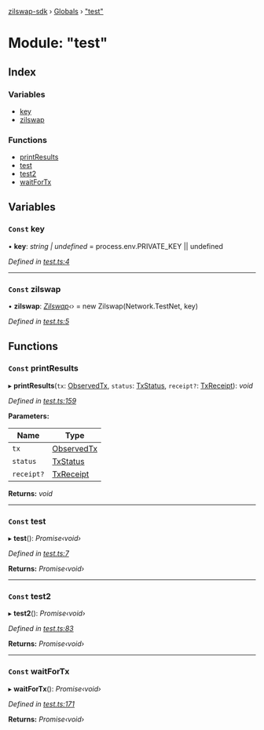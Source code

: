 [zilswap-sdk](../README.md) › [Globals](../globals.md) › ["test"](_test_.md)

# Module: "test"

## Index

### Variables

* [key](_test_.md#const-key)
* [zilswap](_test_.md#const-zilswap)

### Functions

* [printResults](_test_.md#const-printresults)
* [test](_test_.md#const-test)
* [test2](_test_.md#const-test2)
* [waitForTx](_test_.md#const-waitfortx)

## Variables

### `Const` key

• **key**: *string | undefined* = process.env.PRIVATE_KEY || undefined

*Defined in [test.ts:4](https://github.com/Switcheo/zilswap-sdk/blob/257cf79/src/test.ts#L4)*

___

### `Const` zilswap

• **zilswap**: *[Zilswap](../classes/_index_.zilswap.md)‹›* = new Zilswap(Network.TestNet, key)

*Defined in [test.ts:5](https://github.com/Switcheo/zilswap-sdk/blob/257cf79/src/test.ts#L5)*

## Functions

### `Const` printResults

▸ **printResults**(`tx`: [ObservedTx](_index_.md#observedtx), `status`: [TxStatus](_index_.md#txstatus), `receipt?`: [TxReceipt](_index_.md#txreceipt)): *void*

*Defined in [test.ts:159](https://github.com/Switcheo/zilswap-sdk/blob/257cf79/src/test.ts#L159)*

**Parameters:**

Name | Type |
------ | ------ |
`tx` | [ObservedTx](_index_.md#observedtx) |
`status` | [TxStatus](_index_.md#txstatus) |
`receipt?` | [TxReceipt](_index_.md#txreceipt) |

**Returns:** *void*

___

### `Const` test

▸ **test**(): *Promise‹void›*

*Defined in [test.ts:7](https://github.com/Switcheo/zilswap-sdk/blob/257cf79/src/test.ts#L7)*

**Returns:** *Promise‹void›*

___

### `Const` test2

▸ **test2**(): *Promise‹void›*

*Defined in [test.ts:83](https://github.com/Switcheo/zilswap-sdk/blob/257cf79/src/test.ts#L83)*

**Returns:** *Promise‹void›*

___

### `Const` waitForTx

▸ **waitForTx**(): *Promise‹void›*

*Defined in [test.ts:171](https://github.com/Switcheo/zilswap-sdk/blob/257cf79/src/test.ts#L171)*

**Returns:** *Promise‹void›*
